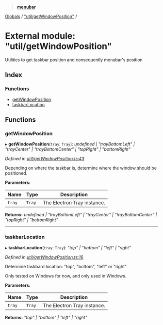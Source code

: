> **[menubar](../README.md)**

[Globals](../globals.md) / ["util/getWindowPosition"](_util_getwindowposition_.md) /

# External module: "util/getWindowPosition"

Utilities to get taskbar position and consequently menubar's position

## Index

### Functions

* [getWindowPosition](_util_getwindowposition_.md#getwindowposition)
* [taskbarLocation](_util_getwindowposition_.md#taskbarlocation)

## Functions

###  getWindowPosition

▸ **getWindowPosition**(`tray`: `Tray`): *undefined | "trayBottomLeft" | "trayCenter" | "trayBottomCenter" | "topRight" | "bottomRight"*

*Defined in [util/getWindowPosition.ts:43](https://github.com/maxogden/menubar/blob/177deba/src/util/getWindowPosition.ts#L43)*

Depending on where the taskbar is, determine where the window should be
positioned.

**Parameters:**

Name | Type | Description |
------ | ------ | ------ |
`tray` | `Tray` | The Electron Tray instance.  |

**Returns:** *undefined | "trayBottomLeft" | "trayCenter" | "trayBottomCenter" | "topRight" | "bottomRight"*

___

###  taskbarLocation

▸ **taskbarLocation**(`tray`: `Tray`): *"top" | "bottom" | "left" | "right"*

*Defined in [util/getWindowPosition.ts:16](https://github.com/maxogden/menubar/blob/177deba/src/util/getWindowPosition.ts#L16)*

Determine taskbard location: "top", "bottom", "left" or "right".

Only tested on Windows for now, and only used in Windows.

**Parameters:**

Name | Type | Description |
------ | ------ | ------ |
`tray` | `Tray` | The Electron Tray instance.  |

**Returns:** *"top" | "bottom" | "left" | "right"*